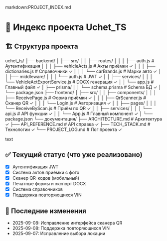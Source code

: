 markdown:PROJECT_INDEX.md
# 📁 Индекс проекта Uchet_TS

## 🏗️ Структура проекта
uchet_ts/
├── backend/
│ ├── src/
│ │ ├── routes/
│ │ │ ├── auth.js # Аутентификация
│ │ │ ├── vehicleActs.js # Акты приёмки ✓
│ │ │ ├── dictionaries.js # Справочники ✓
│ │ │ └── carBrands.js # Марки авто ✓
│ │ ├── middleware/
│ │ │ └── auth.js # JWT ✓
│ │ ├── services/
│ │ │ └── VehicleActExportService.js # DOCX генерация ✓
│ │ └── app.js # Главный файл ✓
│ ├── prisma/
│ │ └── schema.prisma # Schema БД ✓
│ └── package.json
├── frontend/
│ ├── src/
│ │ ├── components/
│ │ │ ├── ReceivePage.js # Форма приёмки ✓
│ │ │ ├── QrScanner.js # Сканер QR ✓
│ │ │ └── Login.js # Авторизация ✓
│ │ ├── pages/
│ │ │ └── ReceiveByScan.js # Приём по QR ✓
│ │ ├── services/
│ │ │ └── api.js # API функции ✓
│ │ └── App.js # Главный компонент ✓
│ └── package.json
└── документация/
├── ARCHITECTURE.md # Архитектура ✓
├── API_REFERENCE.md # API справка ✓
├── TECH_STACK.md # Технологии ✓
└── PROJECT_LOG.md # Лог проекта ✓

text

## ✅ Текущий статус (что уже реализовано)
- [x] Аутентификация JWT
- [x] Система актов приёмки с фото
- [x] Сканер QR-кодов (мобильный)
- [x] Печатные формы и экспорт DOCX
- [x] Система справочников
- [x] Поддержка повторяющихся VIN

## 🔄 Последние изменения
- 2025-09-08: Исправление интерфейса сканера QR
- 2025-09-08: Поддержка повторяющихся VIN
- 2025-09-07: Исправление выбора локации